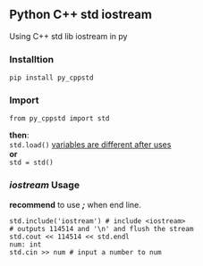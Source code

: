 ## Python C++ std iostream
Using C++ std lib iostream in py

### Installtion
    pip install py_cppstd

### Import
    from py_cppstd import std  
__then__:  
`std.load()` 
[variables are different after uses](why_load.md)  
__or__  
`std = std()`

### *iostream* Usage

**recommend** to use ***;*** when end line.  

    std.include('iostream') # include <iostream>  
    # outputs 114514 and '\n' and flush the stream  
    std.cout << 114514 << std.endl  
    num: int  
    std.cin >> num # input a number to num
